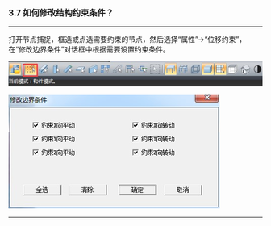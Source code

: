 ﻿### 3.7  如何修改结构约束条件？

---

打开节点捕捉，框选或点选需要约束的节点，然后选择“属性”→“位移约束”，在“修改边界条件”对话框中根据需要设置约束条件。

![](.\image\3.7-1.jpg)

![](.\image\3.7-2.jpg)

---
